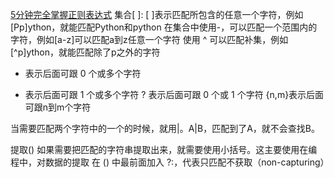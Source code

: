 [5分钟完全掌握正则表达式](https://mp.weixin.qq.com/s/QKokktnWs-skKYdrE4mmhw)
集合[ ]:
        [ ]表示匹配所包含的任意一个字符，例如[Pp]ython，就能匹配Python和python
        在集合中使用-，可以匹配一个范围内的字符，例如[a-z]可以匹配a到z任意一个字符
        使用 ^ 可以匹配补集，例如[^p]ython，就能匹配除了p之外的字符

* 表示后面可跟 0 个或多个字符
+ 表示后面可跟 1 个或多个字符
? 表示后面可跟 0 个或 1 个字符
{n,m}表示后面可跟n到m个字符

当需要匹配两个字符中的一个的时候，就用|。A|B，匹配到了A，就不会查找B。

提取() 如果需要把匹配的字符串提取出来，就需要使用小括号。这主要使用在编程中，对数据的提取
在 () 中最前面加入 ?:，代表只匹配不获取（non-capturing）